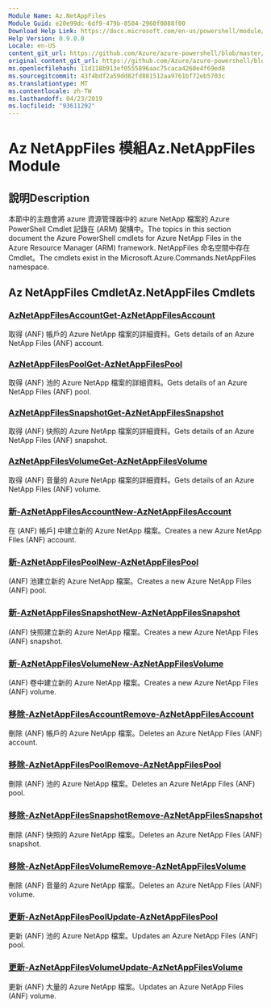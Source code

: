 ```yaml
---
Module Name: Az.NetAppFiles
Module Guid: e20e99dc-6df9-479b-8504-2960f0088f00
Download Help Link: https://docs.microsoft.com/en-us/powershell/module/az.netappfiles
Help Version: 0.9.0.0
Locale: en-US
content_git_url: https://github.com/Azure/azure-powershell/blob/master/src/NetAppFiles/NetAppFiles/help/Az.NetAppFiles.md
original_content_git_url: https://github.com/Azure/azure-powershell/blob/master/src/NetAppFiles/NetAppFiles/help/Az.NetAppFiles.md
ms.openlocfilehash: 11d118b913ef0555896aac75caca4260e4f69ed8
ms.sourcegitcommit: 43f4bdf2a59dd82fd881512aa9761bf72eb5703c
ms.translationtype: MT
ms.contentlocale: zh-TW
ms.lasthandoff: 04/23/2019
ms.locfileid: "93611292"
---
```

# <span data-ttu-id="a9346-101">Az NetAppFiles 模組</span><span class="sxs-lookup"><span data-stu-id="a9346-101">Az.NetAppFiles Module</span></span>
## <span data-ttu-id="a9346-102">說明</span><span class="sxs-lookup"><span data-stu-id="a9346-102">Description</span></span>
<span data-ttu-id="a9346-103">本節中的主題會將 azure 資源管理器中的 azure NetApp 檔案的 Azure PowerShell Cmdlet 記錄在 (ARM) 架構中。</span><span class="sxs-lookup"><span data-stu-id="a9346-103">The topics in this section document the Azure PowerShell cmdlets for Azure NetApp Files in the Azure Resource Manager (ARM) framework.</span></span> <span data-ttu-id="a9346-104">NetAppFiles 命名空間中存在 Cmdlet。</span><span class="sxs-lookup"><span data-stu-id="a9346-104">The cmdlets exist in the Microsoft.Azure.Commands.NetAppFiles namespace.</span></span>

## <span data-ttu-id="a9346-105">Az NetAppFiles Cmdlet</span><span class="sxs-lookup"><span data-stu-id="a9346-105">Az.NetAppFiles Cmdlets</span></span>
### [<span data-ttu-id="a9346-106">AzNetAppFilesAccount</span><span class="sxs-lookup"><span data-stu-id="a9346-106">Get-AzNetAppFilesAccount</span></span>](Get-AzNetAppFilesAccount.md)
<span data-ttu-id="a9346-107">取得 (ANF) 帳戶的 Azure NetApp 檔案的詳細資料。</span><span class="sxs-lookup"><span data-stu-id="a9346-107">Gets details of an Azure NetApp Files (ANF) account.</span></span>

### [<span data-ttu-id="a9346-108">AzNetAppFilesPool</span><span class="sxs-lookup"><span data-stu-id="a9346-108">Get-AzNetAppFilesPool</span></span>](Get-AzNetAppFilesPool.md)
<span data-ttu-id="a9346-109">取得 (ANF) 池的 Azure NetApp 檔案的詳細資料。</span><span class="sxs-lookup"><span data-stu-id="a9346-109">Gets details of an Azure NetApp Files (ANF) pool.</span></span>

### [<span data-ttu-id="a9346-110">AzNetAppFilesSnapshot</span><span class="sxs-lookup"><span data-stu-id="a9346-110">Get-AzNetAppFilesSnapshot</span></span>](Get-AzNetAppFilesSnapshot.md)
<span data-ttu-id="a9346-111">取得 (ANF) 快照的 Azure NetApp 檔案的詳細資料。</span><span class="sxs-lookup"><span data-stu-id="a9346-111">Gets details of an Azure NetApp Files (ANF) snapshot.</span></span>

### [<span data-ttu-id="a9346-112">AzNetAppFilesVolume</span><span class="sxs-lookup"><span data-stu-id="a9346-112">Get-AzNetAppFilesVolume</span></span>](Get-AzNetAppFilesVolume.md)
<span data-ttu-id="a9346-113">取得 (ANF) 音量的 Azure NetApp 檔案的詳細資料。</span><span class="sxs-lookup"><span data-stu-id="a9346-113">Gets details of an Azure NetApp Files (ANF) volume.</span></span>

### [<span data-ttu-id="a9346-114">新-AzNetAppFilesAccount</span><span class="sxs-lookup"><span data-stu-id="a9346-114">New-AzNetAppFilesAccount</span></span>](New-AzNetAppFilesAccount.md)
<span data-ttu-id="a9346-115">在 (ANF) 帳戶] 中建立新的 Azure NetApp 檔案。</span><span class="sxs-lookup"><span data-stu-id="a9346-115">Creates a new Azure NetApp Files (ANF) account.</span></span>

### [<span data-ttu-id="a9346-116">新-AzNetAppFilesPool</span><span class="sxs-lookup"><span data-stu-id="a9346-116">New-AzNetAppFilesPool</span></span>](New-AzNetAppFilesPool.md)
<span data-ttu-id="a9346-117"> (ANF) 池建立新的 Azure NetApp 檔案。</span><span class="sxs-lookup"><span data-stu-id="a9346-117">Creates a new Azure NetApp Files (ANF) pool.</span></span>

### [<span data-ttu-id="a9346-118">新-AzNetAppFilesSnapshot</span><span class="sxs-lookup"><span data-stu-id="a9346-118">New-AzNetAppFilesSnapshot</span></span>](New-AzNetAppFilesSnapshot.md)
<span data-ttu-id="a9346-119"> (ANF) 快照建立新的 Azure NetApp 檔案。</span><span class="sxs-lookup"><span data-stu-id="a9346-119">Creates a new Azure NetApp Files (ANF) snapshot.</span></span>

### [<span data-ttu-id="a9346-120">新-AzNetAppFilesVolume</span><span class="sxs-lookup"><span data-stu-id="a9346-120">New-AzNetAppFilesVolume</span></span>](New-AzNetAppFilesVolume.md)
<span data-ttu-id="a9346-121"> (ANF) 卷中建立新的 Azure NetApp 檔案。</span><span class="sxs-lookup"><span data-stu-id="a9346-121">Creates a new Azure NetApp Files (ANF) volume.</span></span>

### [<span data-ttu-id="a9346-122">移除-AzNetAppFilesAccount</span><span class="sxs-lookup"><span data-stu-id="a9346-122">Remove-AzNetAppFilesAccount</span></span>](Remove-AzNetAppFilesAccount.md)
<span data-ttu-id="a9346-123">刪除 (ANF) 帳戶的 Azure NetApp 檔案。</span><span class="sxs-lookup"><span data-stu-id="a9346-123">Deletes an Azure NetApp Files (ANF) account.</span></span>

### [<span data-ttu-id="a9346-124">移除-AzNetAppFilesPool</span><span class="sxs-lookup"><span data-stu-id="a9346-124">Remove-AzNetAppFilesPool</span></span>](Remove-AzNetAppFilesPool.md)
<span data-ttu-id="a9346-125">刪除 (ANF) 池的 Azure NetApp 檔案。</span><span class="sxs-lookup"><span data-stu-id="a9346-125">Deletes an Azure NetApp Files (ANF) pool.</span></span>

### [<span data-ttu-id="a9346-126">移除-AzNetAppFilesSnapshot</span><span class="sxs-lookup"><span data-stu-id="a9346-126">Remove-AzNetAppFilesSnapshot</span></span>](Remove-AzNetAppFilesSnapshot.md)
<span data-ttu-id="a9346-127">刪除 (ANF) 快照的 Azure NetApp 檔案。</span><span class="sxs-lookup"><span data-stu-id="a9346-127">Deletes an Azure NetApp Files (ANF) snapshot.</span></span>

### [<span data-ttu-id="a9346-128">移除-AzNetAppFilesVolume</span><span class="sxs-lookup"><span data-stu-id="a9346-128">Remove-AzNetAppFilesVolume</span></span>](Remove-AzNetAppFilesVolume.md)
<span data-ttu-id="a9346-129">刪除 (ANF) 音量的 Azure NetApp 檔案。</span><span class="sxs-lookup"><span data-stu-id="a9346-129">Deletes an Azure NetApp Files (ANF) volume.</span></span>

### [<span data-ttu-id="a9346-130">更新-AzNetAppFilesPool</span><span class="sxs-lookup"><span data-stu-id="a9346-130">Update-AzNetAppFilesPool</span></span>](Update-AzNetAppFilesPool.md)
<span data-ttu-id="a9346-131">更新 (ANF) 池的 Azure NetApp 檔案。</span><span class="sxs-lookup"><span data-stu-id="a9346-131">Updates an Azure NetApp Files (ANF) pool.</span></span>

### [<span data-ttu-id="a9346-132">更新-AzNetAppFilesVolume</span><span class="sxs-lookup"><span data-stu-id="a9346-132">Update-AzNetAppFilesVolume</span></span>](Update-AzNetAppFilesVolume.md)
<span data-ttu-id="a9346-133">更新 (ANF) 大量的 Azure NetApp 檔案。</span><span class="sxs-lookup"><span data-stu-id="a9346-133">Updates an Azure NetApp Files (ANF) volume.</span></span>

